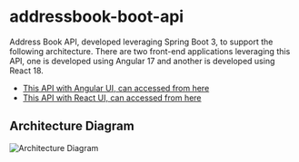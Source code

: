 # addressbook-boot-api
Address Book API, developed leveraging Spring Boot 3, to support the following architecture.
There are two front-end applications leveraging this API, one is developed using Angular 17 and another is developed using React 18.

- [This API with Angular UI, can accessed from here](http://addressbook-angular-ui.s3-website-us-east-1.amazonaws.com/)
- [This API with React UI, can accessed from here](http://addressbook-react-ui.s3-website-us-east-1.amazonaws.com/)

## Architecture Diagram

![Architecture Diagram](http://addressbook-angular-ui.s3-website-us-east-1.amazonaws.com/assets/Angular%20UI%20with%20Spring%20Boot%20API.png?raw=True)
